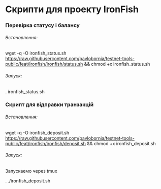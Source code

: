 # Скрипти для проекту IronFish

### Перевірка статусу і балансу

###### Встановлення:

wget -q -O ironfish_status.sh https://raw.githubusercontent.com/pavlobornia/testnet-tools-public/feat/ironfish/ironfish/status.sh && chmod +x ironfish_status.sh

###### Запуск:

. ironfish_status.sh

### Скрипт для відправки транзакцій

###### Встановлення:

wget -q -O ironfish_deposit.sh https://raw.githubusercontent.com/pavlobornia/testnet-tools-public/feat/ironfish/ironfish/deposit.sh && chmod +x ironfish_deposit.sh

###### Запуск:

Запускаємо через tmux

. ./ironfish_deposit.sh


